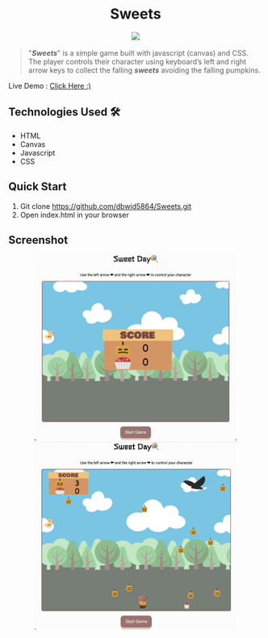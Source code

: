 <h1 align="center">
Sweets
</h1>
<p align="center">
   <a href="https://github.com/dbwjd5864/Sweets/blob/master/LICENSE">
      <img src="https://img.shields.io/badge/License-MIT-green.svg" />
   </a>
</p>

> "**_Sweets_**" is a simple game built with javascript (canvas) and CSS. The player controls their character using keyboard’s left and right arrow keys to collect the falling **_sweets_** avoiding the falling pumpkins.

Live Demo : [Click Here :)](https://sweetday.netlify.app/)

## Technologies Used 🛠

- HTML
- Canvas
- Javascript
- CSS

## Quick Start

1. Git clone https://github.com/dbwjd5864/Sweets.git
2. Open index.html in your browser

## Screenshot

<p float='left' align='middle'>
   <img src='assets/loading.png' width='400' alt='loading'/>
   <img src='assets/inGame.png' width='400' alt='inGame'/>
</p>

